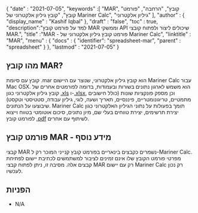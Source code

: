 {
  "date" : "2021-07-05",
  "keywords" :[ "MAR", "קובץ", "הרחבה", "פורמט קובץ", "קובץ גיליון אלקטרוני של Mariner Calc", "גיליון אלקטרוני" ],
  "author" : {
    "display_name" : "Kashif Iqbal"
},
  "draft" : "false",
  "toc" : true,
  "description":"למד על פורמט קובץ MAR וממשקי API שיכולים ליצור ולפתוח קובצי MAR.",
  "title" :"MAR - פורמט קובץ גיליון אלקטרוני של Mariner Calc",
  "linktitle" : "MAR",
  "menu" : {
    "docs" : {
    "identifier": "spreadsheet-mar",
      "parent" : "spreadsheet"
}
},
  "lastmod" : "2021-07-05"
}

## מהו קובץ MAR?

קובץ עם סיומת .mar הוא קובץ גיליון אלקטרוני, שנוצר עם היישום Mariner Calc עבור Mac OSX. הוא משמש לארגון נתונים בשורות ובעמודות, בדומה לפורמטים אחרים של קובץ גיליון אלקטרוני כגון [.xls](/he/spreadsheet/xls/) ו-[.xlsx](/he/spreadsheet/xlsx/), וכן מספק פונקציות שונות (כולל חישובים מתמטיים, טריגונומטריים, פיננסיים, תאריך ושעה, לוגי, גיליון עבודה, סטטיסטי וטקסט) שיבוצעו על הנתונים. Mariner Calc תומך בפעולות על נתוני הגיליון האלקטרוני כגון יצירת תרשימים, יצירת טווחים בעלי שם, מיון נתונים, סיכום אוטומטי בטווח וייצוא לפורמט קובץ [.pdf](/he/pdf/) לשיתוף עם אחרים.

## פורמט קובץ MAR - מידע נוסף

קבצי MAR נשמרים כקבצים בינאריים בפורמט קובץ קנייני המוכר רק ל-Mariner Calc. מפרטי פורמט הקובץ שלו אינם זמינים לציבור למשתמשים לכתיבת יישום לפתיחת קבצים אלה. מסיבה זו, ניתן לפתוח קבצי MAR רק עם יישום Mariner Calc רק נכון לעכשיו.

## הפניות

* N/A

